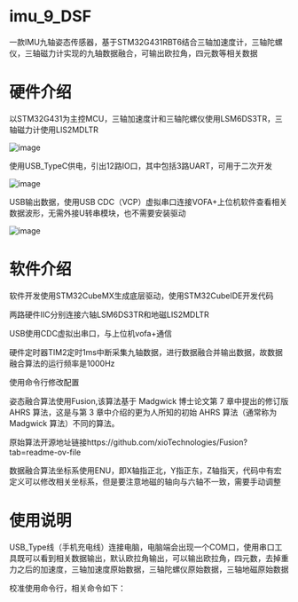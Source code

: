 # imu_9_DSF
  一款IMU九轴姿态传感器，基于STM32G431RBT6结合三轴加速度计，三轴陀螺仪，三轴磁力计实现的九轴数据融合，可输出欧拉角，四元数等相关数据

# 硬件介绍 

以STM32G431为主控MCU，三轴加速度计和三轴陀螺仪使用LSM6DS3TR，三轴磁力计使用LIS2MDLTR

![image](https://github.com/EggplantPotatoes/imu_9_DSF/assets/50572578/39094977-7f73-438c-897c-242705e7231c)        

使用USB_TypeC供电，引出12路IO口，其中包括3路UART，可用于二次开发

![image](https://github.com/EggplantPotatoes/imu_9_DSF/assets/50572578/ad68d0ac-a39e-4054-aff9-eaf613fa6b94)

USB输出数据，使用USB CDC（VCP）虚拟串口连接VOFA+上位机软件查看相关数据波形，无需外接U转串模块，也不需要安装驱动

![image](https://github.com/EggplantPotatoes/imu_9_DSF/assets/50572578/bcfadb9a-b447-4928-8106-482de14f5186)


# 软件介绍

  软件开发使用STM32CubeMX生成底层驱动，使用STM32CubeIDE开发代码
  
  两路硬件IIC分别连接六轴LSM6DS3TR和地磁LIS2MDLTR
  
  USB使用CDC虚拟出串口，与上位机vofa+通信
  
  硬件定时器TIM2定时1ms中断采集九轴数据，进行数据融合并输出数据，故数据融合算法的运行频率是1000Hz
  
  使用命令行修改配置
  
  姿态融合算法使用Fusion,该算法基于 Madgwick 博士论文第 7 章中提出的修订版 AHRS 算法，这是与第 3 章中介绍的更为人所知的初始 AHRS 算法（通常称为 Madgwick 算法）不同的算法。
  
  原始算法开源地址链接https://github.com/xioTechnologies/Fusion?tab=readme-ov-file
  
  数据融合算法坐标系使用ENU，即X轴指正北，Y指正东，Z轴指天，代码中有宏定义可以修改相关坐标系，但是要注意地磁的轴向与六轴不一致，需要手动调整
# 使用说明

  USB_Type线（手机充电线）连接电脑，电脑端会出现一个COM口，使用串口工具既可以看到相关数据输出，默认欧拉角输出，可以输出欧拉角，四元数，去掉重力之后的加速度，三轴加速度原始数据，三轴陀螺仪原始数据，三轴地磁原始数据


  校准使用命令行，相关命令如下：

